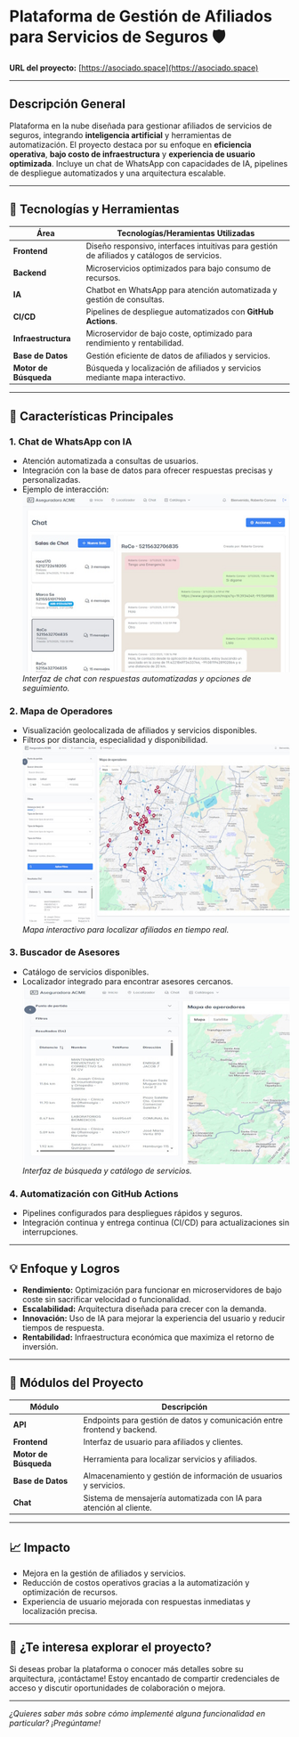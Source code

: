# Plataforma de Gestión de Afiliados para Servicios de Seguros 🛡️

**URL del proyecto:** [https://asociado.space](https://asociado.space)

---

## Descripción General
Plataforma en la nube diseñada para gestionar afiliados de servicios de seguros, integrando **inteligencia artificial** y herramientas de automatización. El proyecto destaca por su enfoque en **eficiencia operativa**, **bajo costo de infraestructura** y **experiencia de usuario optimizada**. Incluye un chat de WhatsApp con capacidades de IA, pipelines de despliegue automatizados y una arquitectura escalable.

---

## 🔧 Tecnologías y Herramientas

| Área                 | Tecnologías/Heramientas Utilizadas                                                                 |
| -------------------- | -------------------------------------------------------------------------------------------------- |
| **Frontend**         | Diseño responsivo, interfaces intuitivas para gestión de afiliados y catálogos de servicios.       |
| **Backend**          | Microservicios optimizados para bajo consumo de recursos.                                          |
| **IA**               | Chatbot en WhatsApp para atención automatizada y gestión de consultas.                             |
| **CI/CD**            | Pipelines de despliegue automatizados con **GitHub Actions**.                                      |
| **Infraestructura**  | Microservidor de bajo coste, optimizado para rendimiento y rentabilidad.                           |
| **Base de Datos**    | Gestión eficiente de datos de afiliados y servicios.                                               |
| **Motor de Búsqueda**| Búsqueda y localización de afiliados y servicios mediante mapa interactivo.                        |

---

## 📌 Características Principales

### 1. Chat de WhatsApp con IA
- Atención automatizada a consultas de usuarios.
- Integración con la base de datos para ofrecer respuestas precisas y personalizadas.
- Ejemplo de interacción:  
  ![Ejemplo de chat con IA](/assets/images/unsplash-project-01b-th.jpg)
  *Interfaz de chat con respuestas automatizadas y opciones de seguimiento.*

### 2. Mapa de Operadores
- Visualización geolocalizada de afiliados y servicios disponibles.
- Filtros por distancia, especialidad y disponibilidad.
  ![Ejemplo de chat con IA](/assets/images/unsplash-project-01-th.jpg)
  *Mapa interactivo para localizar afiliados en tiempo real.*

### 3. Buscador de Asesores
- Catálogo de servicios disponibles.
- Localizador integrado para encontrar asesores cercanos.
  ![Ejemplo de chat con IA](/assets/images/unsplash-project-01c-th.jpg)
  *Interfaz de búsqueda y catálogo de servicios.*

### 4. Automatización con GitHub Actions
- Pipelines configurados para despliegues rápidos y seguros.
- Integración continua y entrega continua (CI/CD) para actualizaciones sin interrupciones.

---

## 💡 Enfoque y Logros
- **Rendimiento:** Optimización para funcionar en microservidores de bajo coste sin sacrificar velocidad o funcionalidad.
- **Escalabilidad:** Arquitectura diseñada para crecer con la demanda.
- **Innovación:** Uso de IA para mejorar la experiencia del usuario y reducir tiempos de respuesta.
- **Rentabilidad:** Infraestructura económica que maximiza el retorno de inversión.

---

## 📂 Módulos del Proyecto

| Módulo          | Descripción                                                                                     |
| ----------------|-------------------------------------------------------------------------------------------------|
| **API**         | Endpoints para gestión de datos y comunicación entre frontend y backend.                        |
| **Frontend**    | Interfaz de usuario para afiliados y clientes.                                                  |
| **Motor de Búsqueda** | Herramienta para localizar servicios y afiliados.                                           |
| **Base de Datos** | Almacenamiento y gestión de información de usuarios y servicios.                              |
| **Chat**        | Sistema de mensajería automatizada con IA para atención al cliente.                            |

---




## 📈 Impacto
- Mejora en la gestión de afiliados y servicios.
- Reducción de costos operativos gracias a la automatización y optimización de recursos.
- Experiencia de usuario mejorada con respuestas inmediatas y localización precisa.

---

## 🔗 ¿Te interesa explorar el proyecto?
Si deseas probar la plataforma o conocer más detalles sobre su arquitectura, ¡contáctame! Estoy encantado de compartir credenciales de acceso y discutir oportunidades de colaboración o mejora.

---
*¿Quieres saber más sobre cómo implementé alguna funcionalidad en particular? ¡Pregúntame!*
